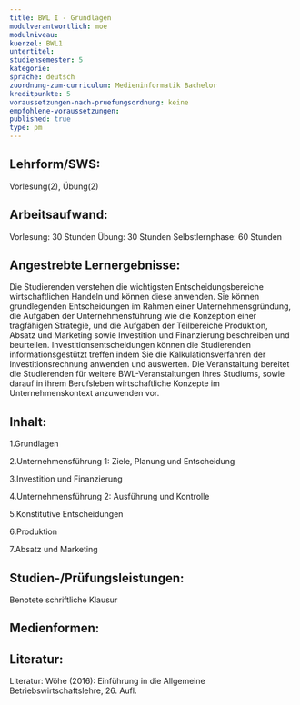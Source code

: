 ```yaml
---
title: BWL I - Grundlagen
modulverantwortlich: moe
modulniveau:
kuerzel: BWL1
untertitel:
studiensemester: 5
kategorie:
sprache: deutsch
zuordnung-zum-curriculum: Medieninformatik Bachelor
kreditpunkte: 5
voraussetzungen-nach-pruefungsordnung: keine
empfohlene-voraussetzungen: 
published: true
type: pm
---
```


## Lehrform/SWS: 
Vorlesung(2), Übung(2)

## Arbeitsaufwand: 
Vorlesung: 30 Stunden
Übung: 30 Stunden
Selbstlernphase: 60 Stunden

## Angestrebte Lernergebnisse:
Die Studierenden verstehen die wichtigsten Entscheidungsbereiche wirtschaftlichen Handeln und können diese anwenden. Sie können grundlegenden Entscheidungen im Rahmen einer Unternehmensgründung, die Aufgaben der Unternehmensführung wie die Konzeption einer tragfähigen Strategie, und die Aufgaben der Teilbereiche Produktion, Absatz und Marketing sowie Investition und Finanzierung beschreiben und beurteilen. Investitionsentscheidungen können die Studierenden informationsgestützt treffen indem Sie die Kalkulationsverfahren der Investitionsrechnung anwenden und auswerten. Die Veranstaltung bereitet die Studierenden für weitere BWL-Veranstaltungen Ihres Studiums, sowie darauf in ihrem Berufsleben wirtschaftliche Konzepte im Unternehmenskontext anzuwenden vor.


## Inhalt:
1.Grundlagen

2.Unternehmensführung 1: Ziele, Planung und Entscheidung

3.Investition und Finanzierung

4.Unternehmensführung 2: Ausführung und Kontrolle

5.Konstitutive Entscheidungen

6.Produktion

7.Absatz und Marketing

## Studien-/Prüfungsleistungen:
Benotete schriftliche Klausur

## Medienformen:


## Literatur:
Literatur: Wöhe (2016): Einführung in die Allgemeine Betriebswirtschaftslehre, 26. Aufl.
